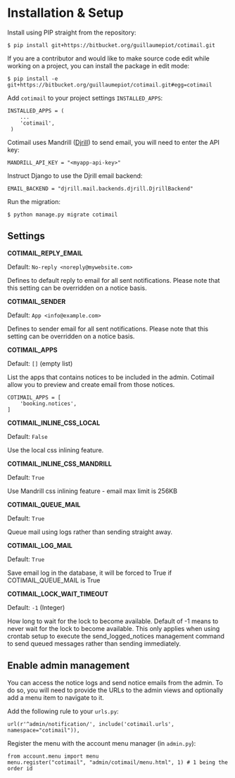 Installation & Setup
====================

Install using PIP straight from the repository:

    $ pip install git+https://bitbucket.org/guillaumepiot/cotimail.git

If you are a contributor and would like to make source code edit while working on a project, you can install the package in edit mode:

    $ pip install -e git+https://bitbucket.org/guillaumepiot/cotimail.git#egg=cotimail
	
Add `cotimail` to your project settings `INSTALLED_APPS`:

    INSTALLED_APPS = (
        ...
        'cotimail',
     )

Cotimail uses Mandrill ([Djrill](https://github.com/brack3t/Djrill)) to send email, you will need to enter the API key:

    MANDRILL_API_KEY = "<myapp-api-key>"

Instruct Django to use the Djrill email backend:

    EMAIL_BACKEND = "djrill.mail.backends.djrill.DjrillBackend"

Run the migration:

    $ python manage.py migrate cotimail

Settings
--------



**COTIMAIL_REPLY_EMAIL**

Default: `No-reply <noreply@mywebsite.com>`

Defines to default reply to email for all sent notifications. Please note that
this setting can be overridden on a notice basis.

**COTIMAIL_SENDER**

Default: `App <info@example.com>`

Defines to sender email for all sent notifications. Please note that
this setting can be overridden on a notice basis.

**COTIMAIL_APPS**

Default: `[]` (empty list)

List the apps that contains notices to be included in the admin. Cotimail allow you to preview and create email from those notices.

	COTIMAIL_APPS = [
		'booking.notices',
	]

**COTIMAIL_INLINE_CSS_LOCAL**

Default: `False`

Use the local css inlining feature.

**COTIMAIL_INLINE_CSS_MANDRILL**

Default: `True`

Use Mandrill css inlining feature - email max limit is 256KB

**COTIMAIL_QUEUE_MAIL**

Default: `True`
	
Queue mail using logs rather than sending straight away.

**COTIMAIL_LOG_MAIL**

Default: `True`

Save email log in the database, it will be forced to True if COTIMAIL_QUEUE_MAIL is True

**COTIMAIL_LOCK_WAIT_TIMEOUT**

Default: `-1` (Integer)

How long to wait for the lock to become available. Default of -1 means to never 
wait for the lock to become available. This only applies when using crontab 
setup to execute the send_logged_notices management command to send queued 
messages rather than sending immediately.



Enable admin management
-----------------------

You can access the notice logs and send notice emails from the admin. To do so, you will need to provide the URLs to the admin views and optionally add a menu item to navigate to it.

Add the following rule to your `urls.py`:

    url(r'^admin/notification/', include('cotimail.urls', namespace="cotimail")),

Register the menu with the account menu manager (in `admin.py`):

    from account.menu import menu
    menu.register("cotimail", "admin/cotimail/menu.html", 1) # 1 being the order id